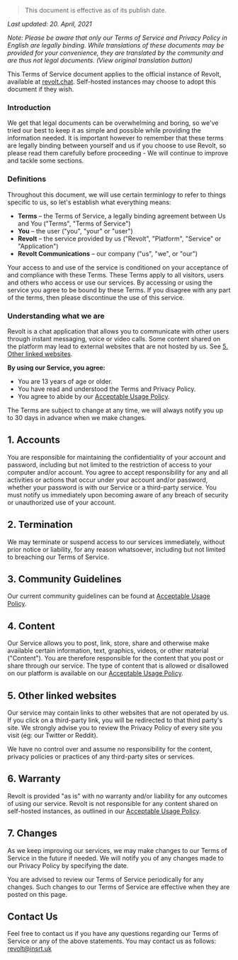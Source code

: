 > This document is effective as of its publish date.

*Last updated: 20. April, 2021*

*Note: Please be aware that only our Terms of Service and Privacy Policy in English are legally binding. While translations of these documents may be provided for your convenience, they are translated by the community and are thus not legal documents. (View original translation button)*

This Terms of Service document applies to the official instance of Revolt, available at [revolt.chat](https://revolt.chat). Self-hosted instances may choose to adopt this document if they wish.

### **Introduction**

We get that legal documents can be overwhelming and boring, so we've tried our best to keep it as simple and possible while providing the information needed. It is important however to remember that these terms are legally binding between yourself and us if you choose to use Revolt, so please read them carefully before proceeding - We will continue to improve and tackle some sections. 

### Definitions

Throughout this document, we will use certain terminlogy to refer to things specific to us, so let's establish what everything means:

- **Terms** – the Terms of Service, a legally binding agreement between Us and You ("Terms", "Terms of Service")
- **You** – the user ("you", "your" or "user")
- **Revolt** – the service provided by us ("Revolt", "Platform", "Service" or "Application")
- **Revolt Communications** – our company ("us", "we", or "our")

Your access to and use of the service is conditioned on your acceptance of and compliance with these Terms. These Terms apply to all visitors, users and others who access or use our services. By accessing or using the service you agree to be bound by these Terms. If you disagree with any part of the terms, then please discontinue the use of this service.

### **Understanding what we are**

Revolt is a chat application that allows you to communicate with other users through instant messaging, voice or video calls. Some content shared on the platform may lead to external websites that are not hosted by us. See [5. Other linked websites](#5.%20Other%20linked%20websites).

**By using our Service, you agree:**

- You are 13 years of age or older.
- You have read and understood the Terms and Privacy Policy.
- You agree to abide by our [Acceptable Usage Policy](https://revolt.chat/aup).

The Terms are subject to change at any time, we will always notify you up to 30 days in advance when we make changes.

## 1. **Accounts**

You are responsible for maintaining the confidentiality of your account and password, including but not limited to the restriction of access to your computer and/or account. You agree to accept responsibility for any and all activities or actions that occur under your account and/or password, whether your password is with our Service or a third-party service. You must notify us immediately upon becoming aware of any breach of security or unauthorized use of your account.

## 2. Termination

We may terminate or suspend access to our services immediately, without prior notice or liability, for any reason whatsoever, including but not limited to breaching our Terms of Service.

## 3. Community Guidelines

Our current community guidelines can be found at [Acceptable Usage Policy](https://revolt.chat/aup).

## 4. Content

Our Service allows you to post, link, store, share and otherwise make available certain information, text, graphics, videos, or other material ("Content"). You are therefore responsible for the content that you post or share through our service. The type of content that is allowed or disallowed on our platform is available on our [Acceptable Usage Policy](https://revolt.chat/aup).

## 5. Other linked websites

Our service may contain links to other websites that are not operated by us. If you click on a third-party link, you will be redirected to that third party's site. We strongly advise you to review the Privacy Policy of every site you visit (eg: our Twitter or Reddit).

We have no control over and assume no responsibility for the content, privacy policies or practices of any third-party sites or services.

## 6. **Warranty**

Revolt is provided "as is" with no warranty and/or liability for any outcomes of using our service. Revolt is not responsible for any content shared on self-hosted instances, as outlined in our [Acceptable Usage Policy](https://revolt.chat/aup).

## 7. Changes

As we keep improving our services, we may make changes to our Terms of Service in the future if needed. We will notify you of any changes made to our Privacy Policy by specifying the date.

You are advised to review our Terms of Service periodically for any changes. Such changes to our Terms of Service are effective when they are posted on this page.

## Contact Us

Feel free to contact us if you have any questions regarding our Terms of Service or any of the above statements. You may contact us as follows: revolt@insrt.uk